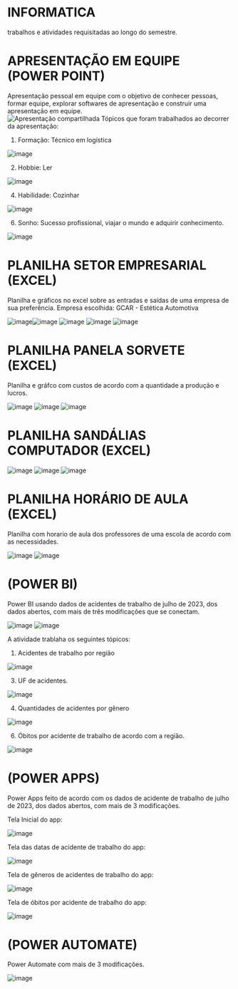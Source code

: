 # INFORMATICA
trabalhos e atividades requisitadas ao longo do semestre. 

# APRESENTAÇÃO EM EQUIPE (POWER POINT)
Apresentação pessoal em equipe com o objetivo de conhecer pessoas, formar equipe, explorar softwares de apresentação e construir uma apresentação em equipe.  
![Apresentação compartilhada](https://github.com/wzlarissa/INFORMATICA1/assets/162644401/163ee522-a7cc-4ba1-851d-b705a077c8d9)
Tópicos que foram trabalhados ao decorrer da apresentação: 
 1. Formação: Técnico em logística
    
![image](https://github.com/wzlarissa/INFORMATICA1/assets/162644401/702eff27-6eca-4734-8b3c-2a00bd786166)

 2. Hobbie: Ler
    
![image](https://github.com/wzlarissa/INFORMATICA1/assets/162644401/68579bcf-1362-47ae-b936-7ea70d8d4173)

 4. Habilidade: Cozinhar

![image](https://github.com/wzlarissa/INFORMATICA1/assets/162644401/c72e52eb-f909-43c9-9424-5d2530ded994)


 6. Sonho: Sucesso profissional, viajar o mundo e adquirir conhecimento.

![image](https://github.com/wzlarissa/INFORMATICA1/assets/162644401/872e39a1-b613-401e-a164-d35800ab9003)


# PLANILHA SETOR EMPRESARIAL (EXCEL)
Planilha e gráficos no excel sobre as entradas e saídas de uma empresa de sua preferência. 
Empresa escolhida: GCAR - Estética Automotiva

![image](https://github.com/wzlarissa/INFORMATICA1/assets/162644401/c459a001-8add-4d28-887b-ab8acfc29db9)![image](https://github.com/wzlarissa/INFORMATICA1/assets/162644401/585480b3-b0cf-4f94-b971-834b9199c3dc) ![image](https://github.com/wzlarissa/INFORMATICA1/assets/162644401/b7c2ec1b-1eef-4c28-8e26-842fc30c60f4)
![image](https://github.com/wzlarissa/INFORMATICA1/assets/162644401/84675b39-000f-485b-8cc7-74b060860119)
![image](https://github.com/wzlarissa/INFORMATICA1/assets/162644401/62280d3c-fb58-4ea2-9bc1-0e98a14c57f5)

# PLANILHA PANELA SORVETE (EXCEL)
Planilha e gráfco com custos de acordo com a quantidade a produção e lucros. 

![image](https://github.com/wzlarissa/INFORMATICA1/assets/162644401/d1faf501-7f32-426a-b9f8-45d9bd491a88)
![image](https://github.com/wzlarissa/INFORMATICA1/assets/162644401/d5ad4f1e-0905-4ee5-a325-36d3b911e174)
![image](https://github.com/wzlarissa/INFORMATICA1/assets/162644401/6540535c-b57c-4017-85c5-271fff47e72e)

# PLANILHA SANDÁLIAS COMPUTADOR (EXCEL) 

![image](https://github.com/wzlarissa/INFORMATICA1/assets/162644401/a7542f05-653f-41d1-9806-178a82ebf33b)
![image](https://github.com/wzlarissa/INFORMATICA1/assets/162644401/3c59fed2-4566-4b8c-ab39-ecb940b0f7ac)
![image](https://github.com/wzlarissa/INFORMATICA1/assets/162644401/0e5e5685-a747-4220-9aa0-2ac0bf414684)

# PLANILHA HORÁRIO DE AULA (EXCEL) 
Planilha com horario de aula dos professores de uma escola de acordo com as necessidades. 

![image](https://github.com/wzlarissa/INFORMATICA1/assets/162644401/0557f093-cc49-484f-926f-ee3f55d70676)
![image](https://github.com/wzlarissa/INFORMATICA1/assets/162644401/33dd7019-215d-4761-b4ba-f231163bb9ed) 

# (POWER BI)
Power BI usando dados de acidentes de trabalho de julho de 2023, dos dados abertos, com mais de três modificações que se conectam.

![image](https://github.com/wzlarissa/INFORMATICA1/assets/162644401/1cff075b-c949-427a-b7d5-b79161869067)
![image](https://github.com/wzlarissa/INFORMATICA1/assets/162644401/0e1efdc7-761d-459b-b9c2-36b06628bfad)


A atividade trablaha os seguintes tópicos: 
 1. Acidentes de trabalho por região

![image](https://github.com/wzlarissa/INFORMATICA1/assets/162644401/a481d104-6919-47e1-80fe-520693b5b68f)

   
 3. UF de acidentes.

![image](https://github.com/wzlarissa/INFORMATICA1/assets/162644401/9cb2825d-e574-4b16-9ddc-1a3a2d310364)
  
 4. Quantidades de acidentes por gênero

![image](https://github.com/wzlarissa/INFORMATICA1/assets/162644401/ee47729a-59d6-4b97-98f7-a0af318aff74)

   
 6. Óbitos por acidente de trabalho de acordo com a região. 

![image](https://github.com/wzlarissa/INFORMATICA1/assets/162644401/7448394b-2f66-495c-b14a-3217a1d6c302)


# (POWER APPS)
Power Apps feito de acordo com os dados de acidente de trabalho de julho de 2023, dos dados abertos, com mais de 3 modificações. 

Tela Inicial do app: 

![image](https://github.com/wzlarissa/INFORMATICA1/assets/162644401/4267928e-6b5a-4792-b4cb-7ec589ee64dc)

Tela das datas de acidente de trabalho do app: 

![image](https://github.com/wzlarissa/INFORMATICA1/assets/162644401/462d7844-7618-42a2-b490-83b5bd3bd655)

Tela de gêneros de acidentes de trabalho do app: 

![image](https://github.com/wzlarissa/INFORMATICA1/assets/162644401/e684fb5d-9eef-4c64-80ed-85f02726b527)

Tela de óbitos por acidente de trabalho do app:

![image](https://github.com/wzlarissa/INFORMATICA1/assets/162644401/1a7bda33-0577-4b28-8c40-dcdaf36e0bc5)



# (POWER AUTOMATE)
Power Automate com mais de 3 modificações. 

![image](https://github.com/wzlarissa/INFORMATICA1/assets/162644401/202776a9-b428-4b54-90ae-482262747523)



